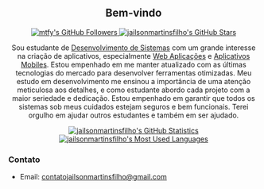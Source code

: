 <p align="center">
    <h2 align="center">Bem-vindo</h2>
    <p align="center">
        <a href="https://github.com/jailsonmartinsfilho?tab=followers">
        <img src="https://img.shields.io/github/followers/jailsonmartinsfilho?style=for-the-badge" alt="mtfy's GitHub Followers" title="jailsonmartinsfilho GitHub Followers">
        </a> 
        <a href="#"><img src="https://img.shields.io/github/stars/jailsonmartinsfilho?style=for-the-badge" alt="jailsonmartinsfilho's GitHub Stars" title="jailsonmartinsfilho's GitHub Stars"></a>
    </p>
</p>

<div align="center">
  <p>Sou estudante de <a href="https://kenzie.com.br/blog/o-que-estuda-analise-desenvolvimento-sistemas/">Desenvolvimento de Sistemas</a> com um grande interesse na criação de aplicativos, especialmente <a href="https://aws.amazon.com/pt/what-is/webapplication/#:~:text=Uma%20aplica%C3%A7%C3%A3o%20Web%20%C3%A9%20um,de%20forma%20conveniente%20e%20segura">Web Aplicações</a> e <a href="https://www.simples.net/aplicativos-mobile/planejamento">Aplicativos Mobiles</a>. 
  Estou empenhado em me manter atualizado com as últimas tecnologias do mercado para desenvolver ferramentas otimizadas. 
  Meu estudo em desenvolvimento me ensinou a importância de uma atenção meticulosa aos detalhes, e como estudante abordo cada projeto com a maior seriedade e dedicação. 
  Estou empenhado em garantir que todos os sistemas sob meus cuidados estejam seguros e bem funcionais. 
  Terei orgulho em ajudar outros estudantes e também em ser ajudado.</p>
</div>


<p align="center">
    <a href="https://github.com/jailsonmartinsfilho"><img src="https://github-readme-stats.vercel.app/api?username=jailsonmartinsfilho&theme=tokyonight&hide=prs,issues&count_private=true" title="jailsonmartinsfilho's GitHub Statistics" alt="jailsonmartinsfilho's GitHub Statistics"></a> 
<a href="https://github.com/jailsonmartinsfilho"><img src="https://github-readme-stats.vercel.app/api/top-langs/?username=jailsonmartinsfilho&&theme=tokyonight&layout=compact" title="Linguagens mais usadas" alt="jailsonmartinsfilho's Most Used Languages"></a>
</p>

<p>
    <h3>Contato</h3>
    <ul>
        <li>Email: <a href="https://mail.google.com/mail/u/0/">contatojailsonmartinsfilho@gmail.com</a></li>
    </ul>
</p>
